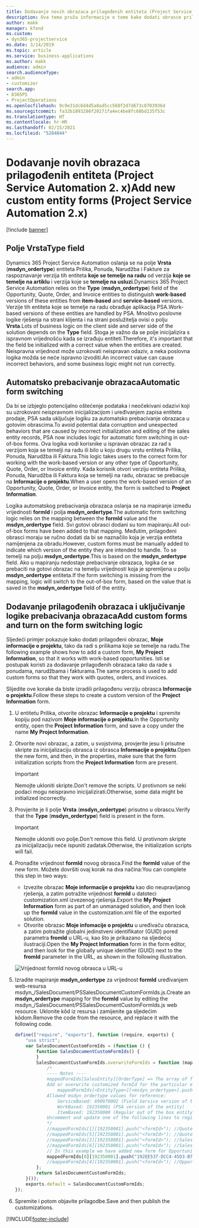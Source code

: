 ```yaml
---
title: Dodavanje novih obrazaca prilagođenih entiteta (Project Service Automation 2. x)
description: Ova tema pruža informacije o tome kako dodati obrasce prilagođenih entiteta za prilike, ponude, narudžbe ili fakture u sustavu Dynamics 365 Project Service Automation 2.x.
author: makk
manager: kfend
ms.custom:
- dyn365-projectservice
ms.date: 3/14/2019
ms.topic: article
ms.service: business-applications
ms.author: makk
audience: admin
search.audienceType:
- admin
- customizer
search.app:
- D365PS
- ProjectOperations
ms.openlocfilehash: 9c9e31dc6d4d5a8ad5cc568f2d7d673c8703936d
ms.sourcegitcommit: fa32b1893286f20271fa4ec4be8fc68bd135f53c
ms.translationtype: HT
ms.contentlocale: hr-HR
ms.lasthandoff: 02/15/2021
ms.locfileid: "5284844"
---
```

# <a name="add-new-custom-entity-forms-project-service-automation-2x"></a><span data-ttu-id="40d13-103">Dodavanje novih obrazaca prilagođenih entiteta (Project Service Automation 2. x)</span><span class="sxs-lookup"><span data-stu-id="40d13-103">Add new custom entity forms (Project Service Automation 2.x)</span></span>

[!include [banner](../../includes/psa-now-project-operations.md)]

## <a name="type-field"></a><span data-ttu-id="40d13-104">Polje Vrsta</span><span class="sxs-lookup"><span data-stu-id="40d13-104">Type field</span></span> 

<span data-ttu-id="40d13-105">Dynamics 365 Project Service Automation oslanja se na polje **Vrsta** (**msdyn\_ordertype**) entiteta Prilika, Ponuda, Narudžba i Fakture za raspoznavanje verzija tih entiteta **koje se temelje na radu** od verzija **koje se temelje na artiklu** i verzija koje se **temelje na usluzi**.</span><span class="sxs-lookup"><span data-stu-id="40d13-105">Dynamics 365 Project Service Automation relies on the **Type** (**msdyn\_ordertype**) field of the Opportunity, Quote, Order, and Invoice entities to distinguish **work-based** versions of these entities from **item-based** and **service-based** versions.</span></span> <span data-ttu-id="40d13-106">Verzije tih entiteta koje se temelje na radu obrađuje aplikacija PSA.</span><span class="sxs-lookup"><span data-stu-id="40d13-106">Work-based versions of these entities are handled by PSA.</span></span> <span data-ttu-id="40d13-107">Mnoštvo poslovne logike rješenja na strani klijenta i na strani poslužitelja ovisi o polju **Vrsta**.</span><span class="sxs-lookup"><span data-stu-id="40d13-107">Lots of business logic on the client side and server side of the solution depends on the **Type** field.</span></span> <span data-ttu-id="40d13-108">Stoga je važno da se polje inicijalizira s ispravnom vrijednošću kada se izrađuju entiteti.</span><span class="sxs-lookup"><span data-stu-id="40d13-108">Therefore, it's important that the field be initialized with a correct value when the entities are created.</span></span> <span data-ttu-id="40d13-109">Neispravna vrijednost može uzrokovati neispravan odaziv, a neka poslovna logika možda se neće ispravno izvoditi.</span><span class="sxs-lookup"><span data-stu-id="40d13-109">An incorrect value can cause incorrect behaviors, and some business logic might not run correctly.</span></span>

## <a name="automatic-form-switching"></a><span data-ttu-id="40d13-110">Automatsko prebacivanje obrazaca</span><span class="sxs-lookup"><span data-stu-id="40d13-110">Automatic form switching</span></span>

<span data-ttu-id="40d13-111">Da bi se izbjeglo potencijalno oštećenje podataka i neočekivani odazivi koji su uzrokovani neispravnom inicijalizacijom i uređivanjem zapisa entiteta prodaje, PSA sada uključuje logiku za automatsko prebacivanje obrazaca u gotovim obrascima.</span><span class="sxs-lookup"><span data-stu-id="40d13-111">To avoid potential data corruption and unexpected behaviors that are caused by incorrect initialization and editing of the sales entity records, PSA now includes logic for automatic form switching in out-of-box forms.</span></span> <span data-ttu-id="40d13-112">Ova logika vodi korisnike u ispravan obrazac za rad s verzijom koja se temelji na radu ili bilo u koju drugu vrstu entiteta Prilika, Ponuda, Narudžba ili Faktura.</span><span class="sxs-lookup"><span data-stu-id="40d13-112">This logic takes users to the correct form for working with the work-based version or any other type of Opportunity, Quote, Order, or Invoice entity.</span></span> <span data-ttu-id="40d13-113">Kada korisnik otvori verziju entiteta Prilika, Ponuda, Narudžba ili Faktura koja se temelji na radu, obrazac se prebacuje na **Informacije o projektu**.</span><span class="sxs-lookup"><span data-stu-id="40d13-113">When a user opens the work-based version of an Opportunity, Quote, Order, or Invoice entity, the form is switched to **Project Information**.</span></span>

<span data-ttu-id="40d13-114">Logika automatskog prebacivanja obrazaca oslanja se na mapiranje između vrijednosti **formId** i polja **msdyn\_ordertype**.</span><span class="sxs-lookup"><span data-stu-id="40d13-114">The automatic form switching logic relies on the mapping between the **formId** value and the **msdyn\_ordertype** field.</span></span> <span data-ttu-id="40d13-115">Svi gotovi obrasci dodani su tom mapiranju.</span><span class="sxs-lookup"><span data-stu-id="40d13-115">All out-of-box forms have been added to that mapping.</span></span> <span data-ttu-id="40d13-116">Međutim, prilagođeni obrasci moraju se ručno dodati da bi se naznačilo koja je verzija entiteta namijenjena za obradu.</span><span class="sxs-lookup"><span data-stu-id="40d13-116">However, custom forms must be manually added to indicate which version of the entity they are intended to handle.</span></span> <span data-ttu-id="40d13-117">To se temelji na polju **msdyn\_ordertype**.</span><span class="sxs-lookup"><span data-stu-id="40d13-117">This is based on the **msdyn\_ordertype** field.</span></span> <span data-ttu-id="40d13-118">Ako u mapiranju nedostaje prebacivanje obrazaca, logika će se prebaciti na gotovi obrazac na temelju vrijednosti koja je spremljena u polju **msdyn\_ordertype** entiteta.</span><span class="sxs-lookup"><span data-stu-id="40d13-118">If the form switching is missing from the mapping, logic will switch to the out-of-box form, based on the value that is saved in the **msdyn\_ordertype** field of the entity.</span></span>

## <a name="add-custom-forms-and-turn-on-the-form-switching-logic"></a><span data-ttu-id="40d13-119">Dodavanje prilagođenih obrazaca i uključivanje logike prebacivanja obrazaca</span><span class="sxs-lookup"><span data-stu-id="40d13-119">Add custom forms and turn on the form switching logic</span></span>

<span data-ttu-id="40d13-120">Sljedeći primjer pokazuje kako dodati prilagođeni obrazac, **Moje informacije o projektu**, tako da radi s prilikama koje se temelje na radu.</span><span class="sxs-lookup"><span data-stu-id="40d13-120">The following example shows how to add a custom form, **My Project Information**, so that it works with work-based opportunities.</span></span> <span data-ttu-id="40d13-121">Isti se postupak koristi za dodavanje prilagođenih obrazaca tako da rade s ponudama, narudžbama i fakturama.</span><span class="sxs-lookup"><span data-stu-id="40d13-121">The same process is used to add custom forms so that they work with quotes, orders, and invoices.</span></span>

<span data-ttu-id="40d13-122">Slijedite ove korake da biste izradili prilagođenu verziju obrasca **Informacije o projektu**.</span><span class="sxs-lookup"><span data-stu-id="40d13-122">Follow these steps to create a custom version of the **Project Information** form.</span></span>

1. <span data-ttu-id="40d13-123">U entitetu Prilika, otvorite obrazac **Informacije o projektu** i spremite kopiju pod nazivom **Moje informacije o projektu**.</span><span class="sxs-lookup"><span data-stu-id="40d13-123">In the Opportunity entity, open the **Project Information** form, and save a copy under the name **My Project Information**.</span></span>
2. <span data-ttu-id="40d13-124">Otvorite novi obrazac, a zatim, u svojstvima, provjerite jesu li prisutne skripte za inicijalizaciju obrasca iz obrasca **Informacije o projektu**.</span><span class="sxs-lookup"><span data-stu-id="40d13-124">Open the new form, and then, in the properties, make sure that the form initialization scripts from the **Project Information** form are present.</span></span> 

    > [!IMPORTANT]
    > <span data-ttu-id="40d13-125">Nemojte ukloniti skripte.</span><span class="sxs-lookup"><span data-stu-id="40d13-125">Don't remove the scripts.</span></span> <span data-ttu-id="40d13-126">U protivnom se neki podaci mogu neispravno inicijalizirati.</span><span class="sxs-lookup"><span data-stu-id="40d13-126">Otherwise, some data might be initialized incorrectly.</span></span>

3. <span data-ttu-id="40d13-127">Provjerite je li polje **Vrsta** (**msdyn\_ordertype**) prisutno u obrascu.</span><span class="sxs-lookup"><span data-stu-id="40d13-127">Verify that the **Type** (**msdyn\_ordertype**) field is present in the form.</span></span> 

    > [!IMPORTANT]
    > <span data-ttu-id="40d13-128">Nemojte ukloniti ovo polje.</span><span class="sxs-lookup"><span data-stu-id="40d13-128">Don't remove this field.</span></span> <span data-ttu-id="40d13-129">U protivnom skripte za inicijalizaciju neće ispuniti zadatak.</span><span class="sxs-lookup"><span data-stu-id="40d13-129">Otherwise, the initialization scripts will fail.</span></span>

4. <span data-ttu-id="40d13-130">Pronađite vrijednost **formId** novog obrasca.</span><span class="sxs-lookup"><span data-stu-id="40d13-130">Find the **formId** value of the new form.</span></span> <span data-ttu-id="40d13-131">Možete dovršiti ovaj korak na dva načina:</span><span class="sxs-lookup"><span data-stu-id="40d13-131">You can complete this step in two ways:</span></span>

    - <span data-ttu-id="40d13-132">Izvezite obrazac **Moje informacije o projektu** kao dio neupravljanog rješenja, a zatim potražite vrijednost **formId** u datoteci customization.xml izvezenog rješenja.</span><span class="sxs-lookup"><span data-stu-id="40d13-132">Export the **My Project Information** form as part of an unmanaged solution, and then look up the **formId** value in the customization.xml file of the exported solution.</span></span>
    - <span data-ttu-id="40d13-133">Otvorite obrazac **Moje infomacije o projektu** u uređivaču obrazaca, a zatim potražite globalni jedinstveni identifikator (GUID) pored parametra **fromId** u URL-u, kao što je prikazano na sljedećoj ilustraciji.</span><span class="sxs-lookup"><span data-stu-id="40d13-133">Open the **My Project Information** form in the form editor, and then look for the globally unique identifier (GUID) next to the **fromId** parameter in the URL, as shown in the following illustration.</span></span>

    ![Vrijednost formId novog obrasca u URL-u](media/how-to-add-custom-forms-in-v2.0.png)

5. <span data-ttu-id="40d13-135">Izradite mapiranje **msdyn\_ordertype** za vrijednost **formId** uređivanjem web-resursa msdyn\_/SalesDocument/PSSalesDocumentCustomFormIds.js.</span><span class="sxs-lookup"><span data-stu-id="40d13-135">Create an **msdyn\_ordertype** mapping for the **formId** value by editing the msdyn\_/SalesDocument/PSSalesDocumentCustomFormIds.js web resource.</span></span> <span data-ttu-id="40d13-136">Uklonite kȏd iz resursa i zamijenite ga sljedećim kȏdom.</span><span class="sxs-lookup"><span data-stu-id="40d13-136">Remove the code from the resource, and replace it with the following code.</span></span>

    ```javascript
    define(["require", "exports"], function (require, exports) {
        "use strict";
        var SalesDocumentCustomFormIds = (function () {
            function SalesDocumentCustomFormIds() {
            }
            SalesDocumentCustomFormIds.overwriteFormIds = function (mappedFormIds) {
                /*
                ---- Notes ----
                mappedFormIds[SalesEntity][OrderType] => The array of forms IDs that support particular entity and order type
                Add or overwrite customized formId for the particular entity and order type by calling:
                    mappedFormIds[<EntityType>][<msdyn_ordertype>].push("<formId>");
                Allowed msdyn_ordertype values for reference:
                    ServiceBased: 690970002 (Field Service version of the entity)
                    WorkBased: 192350001 (PSA version of the entity)
                    ItemBased: 192350000 (Regular out of the box entity)
                Uncomment and update one of the following lines to register custom PSA form for required entity:
                */      
                //mappedFormIds[1][192350001].push("<formId>"); //Quote
                //mappedFormIds[5][192350001].push("<formId>"); //Quote Line
                //mappedFormIds[2][192350001].push("<formId>"); //Sales Order
                //mappedFormIds[6][192350001].push("<formId>"); //Sales Order Line
                // In this example we have added new form for Opportunity
                mappedFormIds[0][192350001].push("192EE537-DCC4-45D3-B7AF-EA694B9113D2"); //Opportunity
                //mappedFormIds[4][192350001].push("<formId>"); //Opportunity Line
            };
            return SalesDocumentCustomFormIds;
        }());
        exports.default = SalesDocumentCustomFormIds;
    });
    ```

6. <span data-ttu-id="40d13-137">Spremite i potom objavite prilagodbe.</span><span class="sxs-lookup"><span data-stu-id="40d13-137">Save and then publish the customizations.</span></span>


[!INCLUDE[footer-include](../../includes/footer-banner.md)]